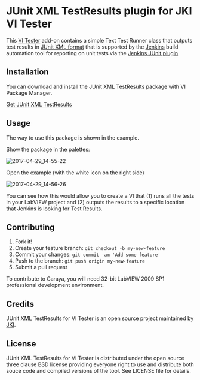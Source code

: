 # JUnit XML TestResults plugin for JKI VI Tester

This [VI Tester](http://github.com/JKISoftware/VI-Tester) add-on contains a simple Text Test Runner class that outputs test results in [JUnit XML format](https://github.com/windyroad/JUnit-Schema) that is supported by the [Jenkins](https://jenkins.io/) build automation tool for reporting on unit tests via the [Jenkins JUnit plugin](https://wiki.jenkins-ci.org/display/JENKINS/JUnit+Plugin])

## Installation

You can download and install the JUnit XML TestResults package with VI Package Manager.

[Get JUnit XML TestResults](http://vipm.jki.net/#!/package/jki_lib_vi_tester_junit_xml_results)

## Usage
The way to use this package is shown in the example.

Show the package in the palettes:

![2017-04-29_14-55-22](https://cloud.githubusercontent.com/assets/381432/25559309/1840bd2e-2cec-11e7-9ed7-54c6a25a6c12.png)

Open the example (with the white icon on the right side)

![2017-04-29_14-56-26](https://cloud.githubusercontent.com/assets/381432/25559310/19620398-2cec-11e7-9a3e-6b88efed206d.png)

You can see how this would allow you to create a VI that (1) runs all the tests in your LabVIEW project and (2) outputs the results to a specific location that Jenkins is looking for Test Results.

## Contributing

1. Fork it!
2. Create your feature branch: `git checkout -b my-new-feature`
3. Commit your changes: `git commit -am 'Add some feature'`
4. Push to the branch: `git push origin my-new-feature`
5. Submit a pull request

To contribute to Caraya, you will need 32-bit LabVIEW 2009 SP1 professional development environment. 

## Credits

JUnit XML TestResults for VI Tester is an open source project maintained by [JKI](http://jki.net).

## License

JUnit XML TestResults for VI Tester is distributed under the open source three clause BSD license providing everyone right to use and distribute both souce code and compiled versions of the tool. See LICENSE file for details.
